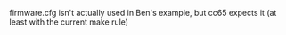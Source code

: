 firmware.cfg isn't actually used in Ben's example, but cc65 expects it (at least with the current make rule)